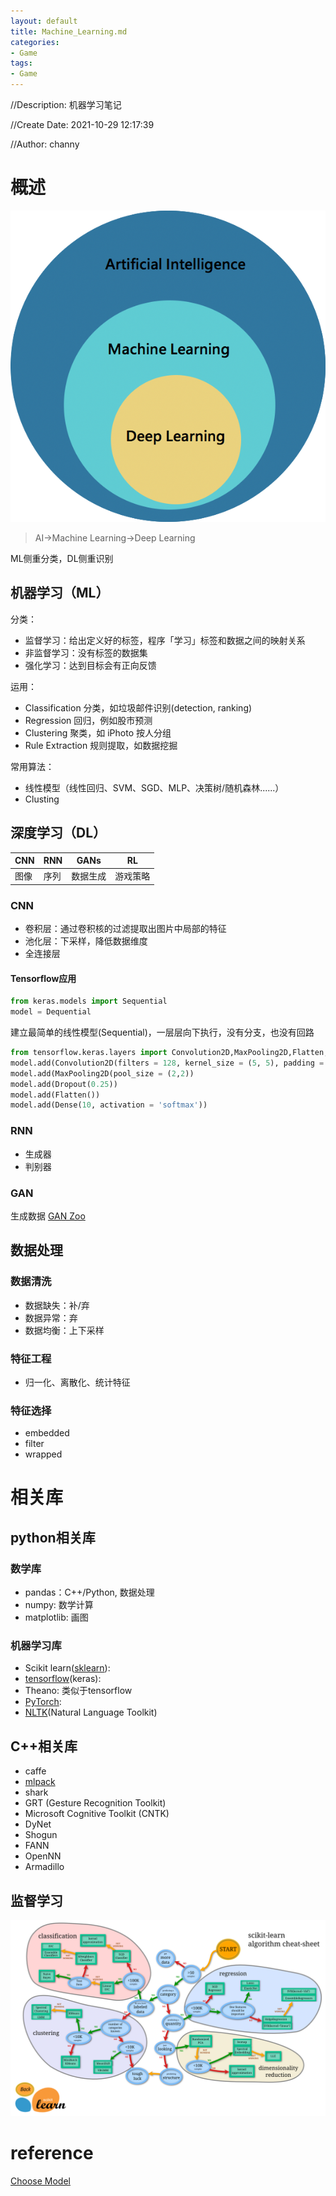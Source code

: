```yaml
---
layout: default
title: Machine_Learning.md
categories:
- Game
tags:
- Game
---
```

//Description: 机器学习笔记

//Create Date: 2021-10-29 12:17:39

//Author: channy

# 概述 
![AI](./imageFormat/AI.png)
> AI->Machine Learning->Deep Learning

ML侧重分类，DL侧重识别

## 机器学习（ML）
分类： 
* 监督学习：给出定义好的标签，程序「学习」标签和数据之间的映射关系
* 非监督学习：没有标签的数据集
* 强化学习：达到目标会有正向反馈

运用：
* Classification 分类，如垃圾邮件识别(detection, ranking)
* Regression 回归，例如股市预测
* Clustering 聚类，如 iPhoto 按人分组
* Rule Extraction 规则提取，如数据挖掘

常用算法：
* 线性模型（线性回归、SVM、SGD、MLP、决策树/随机森林......）
* Clusting

## 深度学习（DL）

| CNN | RNN | GANs | RL |
|---|---|---|---|
| 图像 | 序列 | 数据生成 | 游戏策略 |

### CNN
* 卷积层：通过卷积核的过滤提取出图片中局部的特征
* 池化层：下采样，降低数据维度
* 全连接层

#### Tensorflow应用
```python
from keras.models import Sequential
model = Dequential
```
建立最简单的线性模型(Sequential)，一层层向下执行，没有分支，也没有回路
```python
from tensorflow.keras.layers import Convolution2D,MaxPooling2D,Flatten,Dense,Dropout
model.add(Convolution2D(filters = 128, kernel_size = (5, 5), padding = 'Same', activation = 'relu', input_shape = (28, 28, 1)))
model.add(MaxPooling2D(pool_size = (2,2))
model.add(Dropout(0.25))
model.add(Flatten())
model.add(Dense(10, activation = 'softmax'))
```

### RNN
* 生成器
* 判别器

### GAN
生成数据
[GAN Zoo](https://github.com/hindupuravinash/the-gan-zoo)

## 数据处理
### 数据清洗
* 数据缺失：补/弃
* 数据异常：弃
* 数据均衡：上下采样
### 特征工程
* 归一化、离散化、统计特征
### 特征选择
* embedded
* filter
* wrapped

# 相关库
## python相关库
### 数学库
* pandas：C++/Python, 数据处理
* numpy: 数学计算
* matplotlib: 画图
### 机器学习库
* Scikit learn([sklearn](https://sklearn.apachecn.org/#/)):
* [tensorflow](https://www.tensorflow.org/)(keras):
* Theano: 类似于tensorflow
* [PyTorch](https://pytorch.org/tutorials/):
* [NLTK](https://www.nltk.org/)(Natural Language Toolkit)
## C++相关库
* caffe
* [mlpack](https://mlpack.org/)
* shark
* GRT (Gesture Recognition Toolkit)
* Microsoft Cognitive Toolkit (CNTK)
* DyNet
* Shogun
* FANN
* OpenNN
* Armadillo

## 监督学习
![Choose Model](./imageFormat/ml_map.png)


# reference
[Choose Model](https://scikit-learn.org/stable/tutorial/machine_learning_map/index.html)